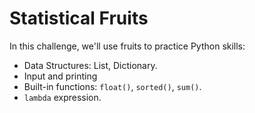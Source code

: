 # Statistical Fruits

In this challenge, we'll use fruits to practice Python skills:

- Data Structures: List, Dictionary.
- Input and printing
- Built-in functions: `float()`, `sorted()`, `sum()`.
- `lambda` expression.